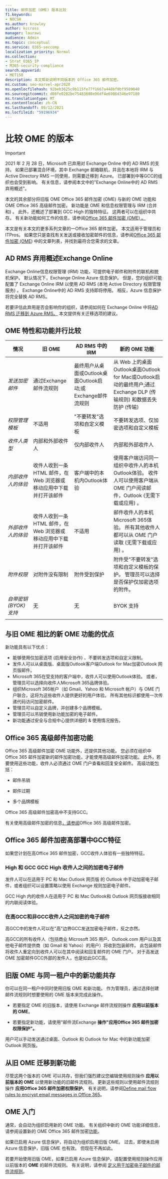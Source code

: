 ```yaml
---
title: 邮件加密 (OME) 版本比较
f1.keywords:
- NOCSH
ms.author: krowley
author: kccross
manager: laurawi
audience: Admin
ms.topic: conceptual
ms.service: O365-seccomp
localization_priority: Normal
ms.collection:
- Strat_O365_IP
- M365-security-compliance
search.appverid:
- MET150
description: 本文帮助说明不同版本的 Office 365 邮件加密。
ms.custom: seo-marvel-apr2020
ms.openlocfilehash: 92beb3625c0b115fe77f1667a448bf0bf9589040
ms.sourcegitcommit: d08fe0282be75483608e96df4e6986d346e97180
ms.translationtype: MT
ms.contentlocale: zh-CN
ms.lasthandoff: 09/12/2021
ms.locfileid: "59196934"
---
```

# <a name="compare-versions-of-ome"></a>比较 OME 的版本

> [!IMPORTANT]
> 2021 年 2 月 28 日，Microsoft 已弃用对 Exchange Online 中的 AD RMS 的支持。 如果已部署混合环境，其中 Exchange 邮箱联机，并且在本地将 IRM 与 Active Directory RMS 一同使用，则需要迁移到 Azure。 已部署到中等GCC的组织也会受到影响。 有关信息，请参阅本文中的"Exchange Online中的 AD RMS 弃用概述"。

本文的其余部分将旧版 OME Office 365 邮件加密 (OME) 与新的 OME 功能和 OME Office 365 高级邮件加密。 新功能是 OME 和信息权限管理与 IRM (合并和) 。 此外，还概述了部署到 GCC High 的独特特征。 这两者可以在组织中共存。 有关新功能如何工作的信息，请参阅[Office 365 邮件加密 (OME) 。 ](ome.md)

本文是有关本文的更多系列文章的一Office 365 邮件加密。 本文适用于管理员和 ITPros。 如果您只是查找有关发送或接收加密邮件的信息，请参阅[Office 365 邮件加密 (OME](ome.md)) 中的文章列表，并找到最符合您需求的文章。

## <a name="overview-of-ad-rms-deprecation-in-exchange-online"></a>AD RMS 弃用概述Exchange Online

Exchange Online信息权限管理 (IRM) 功能，可提供电子邮件和附件的联机和脱机保护。 默认情况下，Exchange Online Azure 信息保护。 但是，您的组织可能配置了 Exchange Online IRM 以使用 AD RMS (本地 Active Directory 权限管理服务) 。 Exchange Online中的 AD RMS 支持即将停用。 相反，Azure 信息保护将完全替换 AD RMS。

若要评估此弃用是否会影响你的组织，请参阅如何在 Exchange Online 中将[AD RMS 迁移到 Azure RMS。](https://support.microsoft.com/help/5001237) 本文提供有关迁移选项的建议。

## <a name="side-by-side-comparison-of-ome-features-and-capabilities"></a>OME 特性和功能并行比较

|           **情况**           | **旧 OME**    | **AD RMS 中的 IRM**        | **新的 OME 功能** |
|-----------------------------------|-------------------|-------------------|--------------------------|
|*发送加密邮件*        |通过Exchange邮件流规则|最终用户从桌面或Outlook桌面Outlook启动;或Exchange邮件流规则|从 Web 上的桌面Outlook桌面Outlook for Mac或Outlook启动的最终用户;通过Exchange DLP (传输规则) 和数据丢失防护 (传输) |
|*权限管理模板*       |   不适用      |"不要转发"选项和自定义模板|不要转发选项、仅加密选项和自定义模板|
|*收件人类型*                   |内部和外部收件人|仅内部收件人         |内部和外部收件人|
|*内部收件人的体验*|收件人收到一条 HTML 邮件，在 Web 浏览器或移动应用中下载并打开该邮件|客户端中的本机内Outlook体验|使用客户端访问同一组织中收件人的本机Outlook体验。  收件人可以使用客户端从 OME 门户阅读邮件，Outlook (无需下载或应用) 。|
|*外部收件人的体验*|收件人收到一条 HTML 邮件，在 Web 浏览器或移动应用中下载并打开该邮件|不适用|邮件收件人的本机Microsoft 365体验。 所有其他收件人都可以从 OME 门户读取 (无需下载或应用) 。|
|*附件权限*           |对附件没有限制|附件受到保护|附件受"不要转发"选项和自定义模板的保护。 管理员可以选择是否保护仅加密选项的附件。|
|*自带密钥 (BYOK) 支持*|无                |无               |BYOK 支持          |
||

## <a name="advantages-of-the-new-ome-capabilities-over-legacy-ome"></a>与旧 OME 相比的新 OME 功能的优点

新功能具有以下优点：

- 能够使用仅加密选项 (启用安全协作) 、不要转发选项和自定义限制。
- 发件人可以从桌面版、桌面版Outlook客户端Outlook for Mac加密Outlook 网页版邮件。
- Microsoft 365在受支持的客户端中，收件人可以使用Outlook体验。 或者，管理员可以选择向收件人Microsoft 365品牌体验。
- 组织Microsoft 365帐户（如 Gmail、Yahoo 和 Microsoft 帐户）与 OME 门户联合，这将为这些收件人提供更好的用户体验。 所有其他标识都使用一次传递代码访问加密邮件。
- 管理员可以自定义品牌，并创建多个品牌模板。
- 管理员可以吊销使用新功能加密的电子邮件。
- 新功能通过安全与合规中心提供详细的 &amp; 使用情况报告。

## <a name="office-365-advanced-message-encryption-capabilities"></a>Office 365 高级邮件加密功能

Office 365 高级邮件加密 OME 功能外，还提供其他功能。 您必须在组织中Office 365 邮件加密新的邮件加密功能，才能使用高级邮件加密功能。 此外，若要使用这些功能，收件人必须通过 OME 门户查看和回复安全邮件。 高级功能包括：

- 邮件吊销

- 邮件过期

- 多个品牌模板

Office 365 高级邮件加密高中不支持GCC。

有关使用高级邮件加密的信息[，请参阅](ome-advanced-message-encryption.md)Office 365 高级邮件加密。

## <a name="unique-characteristics-of-office-365-message-encryption-in-a-gcc-high-deployment"></a>Office 365 邮件加密高部署中GCC特征

如果您计划在高Office 365 邮件加密，GCC收件人体验有一些独特特征。

### <a name="encrypted-email-between-gcc-high-and-gcc-high-recipients"></a>High 和 GCC GCC High 收件人之间的加密电子邮件

发件人可以在适用于 PC 和 Mac Outlook 网页版 的 Outlook 中手动加密电子邮件，或者组织可以设置策略以使用 Exchange 规则加密电子邮件。

GCC High 内的收件人在适用于 PC 和 Mac Outlook和 Outlook 网页版接收相同的内联阅读体验。

### <a name="encrypted-email-between-gcc-high-and-non-gcc-high-recipients"></a>在高GCC和非GCC收件人之间加密的电子邮件

高GCC中的发件人可以在"高"边界GCC发送加密电子邮件，反之亦然。

高GCC的所有收件人（包括商业 Microsoft 365 用户、Outlook.com 用户以及其他电子邮件提供商（如 Gmail 和 Yahoo）的用户）将收到包装邮件。 此包装邮件将收件人重定向到收件人可以在其中阅读和回复邮件的 OME 门户。 对于高发送 OME 加密邮件GCC外部的发件人，也是如此GCC高。

## <a name="coexistence-of-legacy-ome-and-the-new-capabilities-in-the-same-tenant"></a>旧版 OME 与同一租户中的新功能共存

你可以在同一租户中同时使用旧版 OME 和新功能。 作为管理员，通过选择创建邮件流规则时想要使用的 OME 版本来完成此操作。

- 若要指定 OME 的旧版本，请使用 Exchange 邮件流规则操作 **应用以前版本的 OME**。

- 若要指定新功能，请使用"邮件流Exchange **操作"应用Office 365 邮件加密权限保护"。**

用户可以手动发送通过桌面、Outlook 和 Outlook for Mac 中的新功能加密Outlook 网页版。

## <a name="migrate-from-legacy-ome-to-the-new-capabilities"></a>从旧 OME 迁移到新功能

尽管这两个版本的 OME 可以共存，但我们强烈建议您编辑使用规则操作 **应用以前版本的 OME** 以使用新功能的旧邮件流规则。 更新这些规则以使用邮件流规则操作 **应用Office 365 邮件加密权限保护**。 有关说明，请参阅[Define mail flow rules to encrypt email messages in Office 365](define-mail-flow-rules-to-encrypt-email.md)。

## <a name="get-started-with-ome"></a>OME 入门

通常，会自动为组织启用新的 OME 功能。 有关组织中新的 OME 功能详细信息，请参阅设置新的 OME Office 365 邮件加密[功能](set-up-new-message-encryption-capabilities.md)。

如果已启用 Azure 信息保护，将自动为组织启用旧版 OME。 过去，即使未启用 Azure 信息保护，旧版 OME 也有效。 但现在不再如此。

若要开始使用旧版 OME，如果已启用 Azure 信息保护，请配置使用规则操作应用以前版本的 **OME** 的邮件流规则。 有关说明，请参阅 [定义用于加密电子邮件的邮件流规则](define-mail-flow-rules-to-encrypt-email.md)。